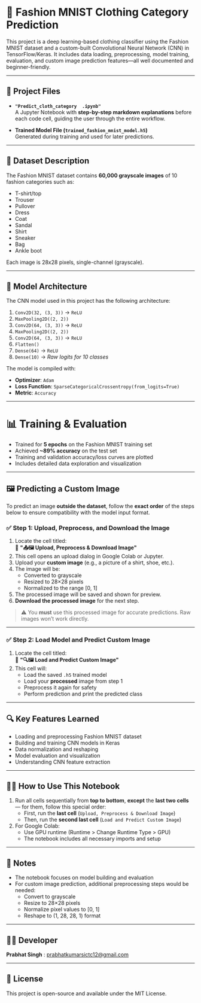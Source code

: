# 🧠 Fashion MNIST Clothing Category Prediction

This project is a deep learning-based clothing classifier using the Fashion MNIST dataset and a custom-built Convolutional Neural Network (CNN) in TensorFlow/Keras. It includes data loading, preprocessing, model training, evaluation, and custom image prediction features—all well documented and beginner-friendly.

---

## 📁 Project Files

- **`"Predict_cloth_category  .ipynb"`**  
  A Jupyter Notebook with **step-by-step markdown explanations** before each code cell, guiding the user through the entire workflow.
  
- **Trained Model File (`trained_fashion_mnist_model.h5`)**  
  Generated during training and used for later predictions.

---

## 🧾 Dataset Description

The Fashion MNIST dataset contains **60,000 grayscale images** of 10 fashion categories such as:

- T-shirt/top  
- Trouser  
- Pullover  
- Dress  
- Coat  
- Sandal  
- Shirt  
- Sneaker  
- Bag  
- Ankle boot

Each image is 28x28 pixels, single-channel (grayscale).

---

## 🚀 Model Architecture

The CNN model used in this project has the following architecture:

1. `Conv2D(32, (3, 3))` → `ReLU`  
2. `MaxPooling2D((2, 2))`  
3. `Conv2D(64, (3, 3))` → `ReLU`  
4. `MaxPooling2D((2, 2))`  
5. `Conv2D(64, (3, 3))` → `ReLU`  
6. `Flatten()`  
7. `Dense(64)` → `ReLU`  
8. `Dense(10)` → *Raw logits for 10 classes*

The model is compiled with:
- **Optimizer**: `Adam`
- **Loss Function**: `SparseCategoricalCrossentropy(from_logits=True)`
- **Metric**: `Accuracy`


---

# 📊 Training & Evaluation

- Trained for **5 epochs** on the Fashion MNIST training set
- Achieved **~89% accuracy** on the test set
- Training and validation accuracy/loss curves are plotted
- Includes detailed data exploration and visualization

---

## 🖼️ Predicting a Custom Image

To predict an image **outside the dataset**, follow the **exact order** of the steps below to ensure compatibility with the model input format.

### ✅ Step 1: Upload, Preprocess, and Download the Image

1. Locate the cell titled:  
   🔹 **"📤🖼️ Upload, Preprocess & Download Image"**
2. This cell opens an upload dialog in Google Colab or Jupyter.
3. Upload your **custom image** (e.g., a picture of a shirt, shoe, etc.).
4. The image will be:
   - Converted to grayscale
   - Resized to 28×28 pixels
   - Normalized to the range [0, 1]
5. The processed image will be saved and shown for preview.
6. **Download the processed image** for the next step.

> ⚠️ You **must** use this processed image for accurate predictions. Raw images won’t work directly.

---

### ✅ Step 2: Load Model and Predict Custom Image

1. Locate the cell titled:  
   🔹 **"🔍🖼️ Load and Predict Custom Image"**
2. This cell will:
   - Load the saved `.h5` trained model
   - Load your **processed** image from step 1
   - Preprocess it again for safety
   - Perform prediction and print the predicted class

---

## 🔍 Key Features Learned

- Loading and preprocessing Fashion MNIST dataset
- Building and training CNN models in Keras
- Data normalization and reshaping
- Model evaluation and visualization
- Understanding CNN feature extraction

---

## 🧑‍💻 How to Use This Notebook

1. Run all cells sequentially from **top to bottom**, **except** the **last two cells** — for them, follow this special order:
   - First, run the **last cell** (`Upload, Preprocess & Download Image`)
   - Then, run the **second last cell** (`Load and Predict Custom Image`)
2. For Google Colab:
   - Use GPU runtime (Runtime > Change Runtime Type > GPU)
   - The notebook includes all necessary imports and setup

---

## 📜 Notes

- The notebook focuses on model building and evaluation
- For custom image prediction, additional preprocessing steps would be needed:
  - Convert to grayscale
  - Resize to 28×28 pixels
  - Normalize pixel values to [0, 1]
  - Reshape to (1, 28, 28, 1) format

---

## 👨‍💻 Developer

**Prabhat Singh**
: prabhatkumarsictc12@gmail.com



---

## 📜 License

This project is open-source and available under the MIT License.
